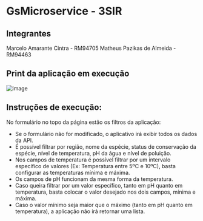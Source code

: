 # GsMicroservice - 3SIR

## Integrantes
Marcelo Amarante Cintra - RM94705
Matheus Pazikas de Almeida - RM94463

## Print da aplicação em execução
![image](https://github.com/matpazikas/gsMicroservicesAngular/assets/84147843/a398a06b-3604-4db9-a3b6-12a6cc60232a)

## Instruções de execução:
No formulário no topo da página estão os filtros da aplicação:
- Se o formulário não for modificado, o aplicativo irá exibir todos os dados da API.
- É possível filtrar por região, nome da espécie, status de conservação da espécie, nível de temperatura, pH da água e nível de poluição.
- Nos campos de temperatura é possível filtrar por um intervalo específico de valores (Ex: Temperatura entre 5ºC e 10ºC), basta configurar as temperaturas mínima e máxima.
- Os campos de pH funcionam da mesma forma da temperatura.
- Caso queira filtrar por um valor específico, tanto em pH quanto em temperatura, basta colocar o valor desejado nos dois campos, mínima e máxima.
- Caso o valor mínimo seja maior que o máximo (tanto em pH quanto em temperatura), a aplicação não irá retornar uma lista.

